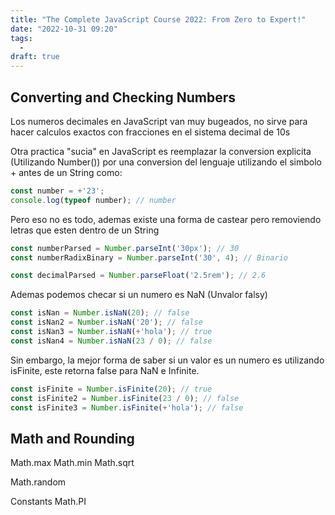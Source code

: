 ```yaml
---
title: "The Complete JavaScript Course 2022: From Zero to Expert!"
date: "2022-10-31 09:20"
tags: 
  - 
draft: true
---
```

## Converting and Checking Numbers
Los numeros decimales en JavaScript van muy bugeados, no sirve para hacer calculos exactos con fracciones en el sistema decimal de 10s

Otra practica "sucia" en JavaScript es reemplazar la conversion explicita (Utilizando Number()) por una conversion del lenguaje utilizando el simbolo + antes de un String como:

```JavaScript
const number = +'23';
console.log(typeof number); // number
```

Pero eso no es todo, ademas existe una forma de castear pero removiendo letras que esten dentro de un String

```JavaScript
const numberParsed = Number.parseInt('30px'); // 30
const numberRadixBinary = Number.parseInt('30', 4); // Binario

const decimalParsed = Number.parseFloat('2.5rem'); // 2.6
```

Ademas podemos checar si un numero es NaN (Unvalor falsy)

```JavaScript
const isNan = Number.isNaN(20); // false
const isNan2 = Number.isNaN('20'); // false
const isNan3 = Number.isNaN(+'hola'); // true
const isNan4 = Number.isNaN(23 / 0); // false
```

Sin embargo, la mejor forma de saber si un valor es un numero es utilizando isFinite, este retorna false para NaN e Infinite.

```JavaScript
const isFinite = Number.isFinite(20); // true
const isFinite2 = Number.isFinite(23 / 0); // false
const isFinite3 = Number.isFinite(+'hola'); // false
```

## Math and Rounding
Math.max
Math.min
Math.sqrt

Math.random

Constants 
Math.PI

